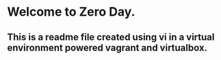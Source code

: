 # Welcome to Zero Day.

## This is a readme file created using vi in a virtual environment powered vagrant and virtualbox.

